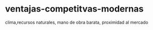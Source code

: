 # ventajas-competitvas-modernas
clima,recursos naturales, mano de obra barata, proximidad al mercado
